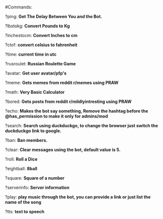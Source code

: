 #Commands:

?ping: **Get The Delay Between You and the Bot.**


?lbstokg: **Convert Pounds to Kg**


?inchestocm: **Convert Inches to cm**


?ctof: **convert celsius to fahrenheit**


?time: **current time in utc**


?rusroulet: **Russian Roulette Game**


?avatar: **Get user avatar/pfp's**


?meme: **Gets memes from reddit r/memes using PRAW**


?math: **Very Basic Calculator**


?bored: **Gets posts from reddit r/mildlyintresting using PRAW**


?echo: **Makes the bot say something, Remove the hashtag before the @has_permission to make it only for admins/mod**


?search: **Search using duckduckgo, to change the browser just switch the duckduckgo link to google.**


?ban: **Ban members.**


?clear: **Clear messages using the bot, default value is 5.**


?roll: **Roll a Dice**


?eightball: **8ball**


?square: **Square of a number**


?serverinfo: **Server information**


?play: **play music through the bot, you can provide a link or just list the name of the song**

?tts: **text to speech**

